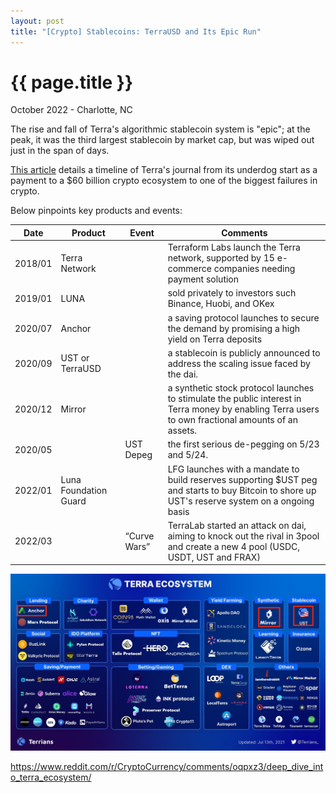 ```yaml
---
layout: post
title: "[Crypto] Stablecoins: TerraUSD and Its Epic Run"
---
```


{{ page.title }}
================

<p class="meta">October 2022 - Charlotte, NC</p>

The rise and fall of Terra's algorithmic stablecoin system is "epic"; at the peak, it was the third largest stablecoin by market cap, but was wiped out just in the span of days.

[This article](https://www.coindesk.com/learn/the-fall-of-terra-a-timeline-of-the-meteoric-rise-and-crash-of-ust-and-luna/) details a timeline of Terra's journal from its underdog start as a payment to a $60 billion crypto ecosystem to one of the biggest failures in crypto.

Below pinpoints key products and events:

| Date | Product | Event | Comments|
|------|---------|---------|---------|
|2018/01|  Terra Network | |Terraform Labs launch the Terra network, supported by 15 e-commerce companies needing payment solution|
|2019/01|  LUNA | |sold privately to investors such Binance, Huobi, and OKex|
|2020/07|  Anchor| |a saving protocol launches to secure the demand by promising a high yield on Terra deposits|
|2020/09|  UST or TerraUSD| |a stablecoin is publicly announced to address the scaling issue faced by the dai.|
|2020/12|  Mirror | |a synthetic stock protocol launches to stimulate the public interest in Terra money by enabling Terra users to own fractional amounts of an assets.|
|2020/05| | UST Depeg| the first serious de-pegging on 5/23 and 5/24.  
|2022/01| Luna Foundation Guard | |LFG launches with a mandate to build reserves supporting $UST peg and starts to buy Bitcoin to shore up UST's reserve system on a ongoing basis|
|2022/03| |“Curve Wars”| TerraLab started an attack on dai, aiming to knock out the rival in 3pool and create a new 4 pool (USDC, USDT, UST and FRAX)|

<p align="center">
<a href="">
  <img src="/images/posts_2022-10-01/terra_eco.jpeg">
</a>
</p>

https://www.reddit.com/r/CryptoCurrency/comments/oqpxz3/deep_dive_into_terra_ecosystem/
